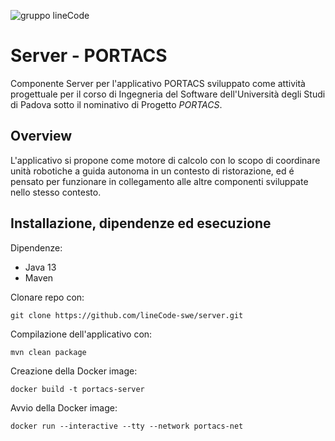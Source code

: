 ![gruppo lineCode](https://imagizer.imageshack.com/img923/557/86bUrf.png)

# Server - PORTACS
Componente Server per l'applicativo PORTACS sviluppato come attività progettuale per il corso di Ingegneria del Software dell'Università degli Studi di Padova sotto il nominativo di Progetto _PORTACS_.

## Overview
L'applicativo si propone come motore di calcolo con lo scopo di coordinare unità robotiche a guida autonoma in un contesto di ristorazione, ed é pensato per funzionare in collegamento alle altre componenti sviluppate nello stesso contesto.

## Installazione, dipendenze ed esecuzione
Dipendenze:
 - Java 13
 - Maven
 
 Clonare repo con:
 ```shell
 git clone https://github.com/lineCode-swe/server.git
 ```
 
 Compilazione dell'applicativo con:
  ```shell
 mvn clean package
 ```
 
 Creazione della Docker image:
  ```shell
docker build -t portacs-server
 ```

Avvio della Docker image:
 ```shell
 docker run --interactive --tty --network portacs-net
 ```
